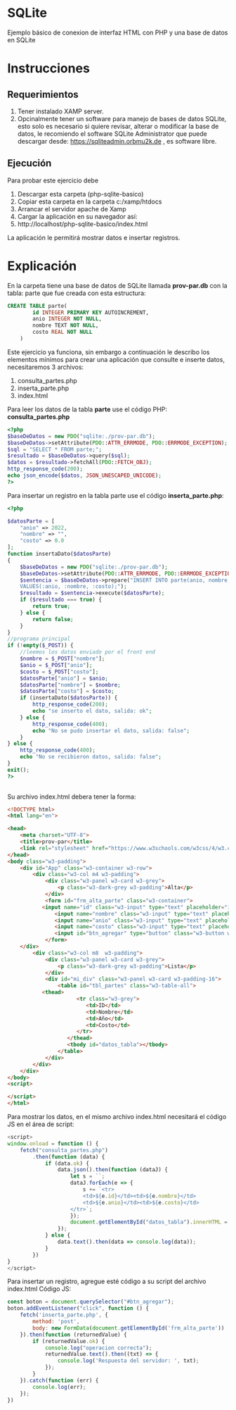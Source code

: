 # SQLite
Ejemplo básico de conexion de interfaz HTML con PHP y una base de datos en SQLite

# Instrucciones
## Requerimientos
1. Tener instalado XAMP server.
2. Opcinalmente tener un software para manejo de bases de datos SQLite, esto solo es necesario si quiere revisar, alterar o modificar la base de datos, le recomiendo el software SQLite Administrator que puede descargar desde: https://sqliteadmin.orbmu2k.de , es software libre.

## Ejecución
Para probar este ejercicio debe
1. Descargar esta carpeta (php-sqlite-basico)
2. Copiar esta carpeta en la carpeta c:/xamp/htdocs
3. Arrancar el servidor apache de Xamp
4. Cargar la aplicación en su navegador así:
5. http://localhost/php-sqlite-basico/index.html

La aplicación le permitirá mostrar datos e insertar registros.

# Explicación
En la carpeta tiene una base de datos de SQLite llamada **prov-par.db** con la tabla:
parte que fue creada con esta estructura:
```sql
CREATE TABLE parte(
		id INTEGER PRIMARY KEY AUTOINCREMENT,
		anio INTEGER NOT NULL,
		nombre TEXT NOT NULL,
		costo REAL NOT NULL
	)
```
Este ejercicio ya funciona, sin embargo a continuación le describo los elementos mínimos para crear una aplicación que consulte e inserte datos, necesitaremos 3 archivos:
1. consulta_partes.php
2. inserta_parte.php
3. index.html

Para leer los datos de la tabla **parte** use el código PHP: **consulta_partes.php**
```php
<?php
$baseDeDatos = new PDO("sqlite:./prov-par.db");
$baseDeDatos->setAttribute(PDO::ATTR_ERRMODE, PDO::ERRMODE_EXCEPTION);
$sql = "SELECT * FROM parte;";
$resultado = $baseDeDatos->query($sql);
$datos = $resultado->fetchAll(PDO::FETCH_OBJ);
http_response_code(200);
echo json_encode($datos, JSON_UNESCAPED_UNICODE);
?>
```
Para insertar un registro en la tabla parte use el código **inserta_parte.php**:
```php
<?php

$datosParte = [
    "anio" => 2022,
    "nombre" => "",
    "costo" => 0.0
];
function insertaDato($datosParte)
{
    $baseDeDatos = new PDO("sqlite:./prov-par.db");
    $baseDeDatos->setAttribute(PDO::ATTR_ERRMODE, PDO::ERRMODE_EXCEPTION);
    $sentencia = $baseDeDatos->prepare("INSERT INTO parte(anio, nombre, costo)
	VALUES(:anio, :nombre, :costo);");
    $resultado = $sentencia->execute($datosParte);
    if ($resultado === true) {
        return true;
    } else {
        return false;
    }
}
//programa principal
if (!empty($_POST)) {
    //leemos los datos enviado por el front end
    $nombre = $_POST["nombre"];
    $anio = $_POST["anio"];
    $costo = $_POST["costo"];
    $datosParte["anio"] = $anio;
    $datosParte["nombre"] = $nombre;
    $datosParte["costo"] = $costo;
    if (insertaDato($datosParte)) {
        http_response_code(200);
        echo "se inserto el dato, salida: ok";
    } else {
        http_response_code(400);
        echo "No se pudo insertar el dato, salida: false";
    }
} else {
    http_response_code(400);
    echo "No se recibieron datos, salida: false";
}
exit();
?>
    
```

Su archivo index.html debera tener la forma:
```html
<!DOCTYPE html>
<html lang="en">

<head>
    <meta charset="UTF-8">
    <title>prov-par</title>
    <link rel="stylesheet" href="https://www.w3schools.com/w3css/4/w3.css">
</head>
<body class="w3-padding">
    <div id="App" class="w3-container w3-row">
        <div class="w3-col m4 w3-padding">
            <div class="w3-panel w3-card w3-grey">
                <p class="w3-dark-grey w3-padding">Alta</p>
            </div>
            <form id="frm_alta_parte" class="w3-container">
	       <input name="id" class="w3-input" type="text" placeholder="id">
    	       <input name="nombre" class="w3-input" type="text" placeholder="nombre de la parte">
               <input name="anio" class="w3-input" type="text" placeholder="año de entrada al almacen">
               <input name="costo" class="w3-input" type="text" placeholder="costo de venta">
               <input id="btn_agregar" type="button" class="w3-button w3-white w3-border w3-border-blue" value="Agregar parte">
            </form>
	</div>
        <div class="w3-col m8  w3-padding">
            <div class="w3-panel w3-card w3-grey">
                <p class="w3-dark-grey w3-padding">Lista</p>
            </div>
            <div id="mi_div" class="w3-panel w3-card w3-padding-16">
                <table id="tbl_partes" class="w3-table-all">
		   <thead>
                      <tr class="w3-grey">
                         <td>ID</td>
                         <td>Nombre</td>
                         <td>Año</td>
                         <td>Costo</td>
                      </tr>
                   </thead>
                   <tbody id="datos_tabla"></tbody>
                </table>
            </div>
        </div>
    </div>
</body>
<script>

</script>
</html>
```

Para mostrar los datos, en el mismo archivo index.html necesitará el código JS en el área de script:
```javascript
<script>
window.onload = function () {
    fetch("consulta_partes.php")
        .then(function (data) {
            if (data.ok) {
                data.json().then(function (dataJ) {
                    let s = ``;
                    dataJ.forEach(e => {
                        s += `<tr>
                        <td>${e.id}</td><td>${e.nombre}</td>
                        <td>${e.anio}</td><td>${e.costo}</td>
                    </tr>`;
                    });
                    document.getElementById("datos_tabla").innerHTML = s;
                });
            } else {
                data.text().then(data => console.log(data));
            }
        })
}
</script>
```

Para insertar un registro, agregue esté código a su script del archivo index.html 
Código JS:
```javascript
const boton = document.querySelector("#btn_agregar");
boton.addEventListener("click", function () {
    fetch('inserta_parte.php', {
        method: 'post',
        body: new FormData(document.getElementById('frm_alta_parte'))
    }).then(function (returnedValue) {
        if (returnedValue.ok) {
            console.log("operacion correcta");
            returnedValue.text().then((txt) => {
                console.log('Respuesta del servidor: ', txt);
            });
        }
    }).catch(function (err) {
        console.log(err);
    });
})
```

